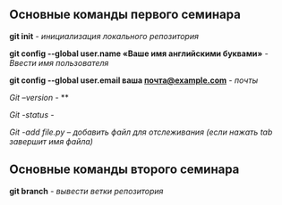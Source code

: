 ## Основные команды первого семинара

**git init** - *инициализация локального репозитория*

**git config --global user.name «Ваше имя английскими буквами»** - *Ввести имя пользователя*

**git config --global user.email ваша почта@example.com** - *почты*

*Git –version* - **

*Git -status* - 

*Git -add file.py*  – *добавить файл для отслеживания (если нажать tab завершит имя файла)*

## Основные команды второго семинара

**git branch** - *вывести ветки репозитория*
